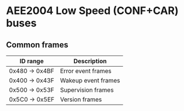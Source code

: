 # AEE2004 Low Speed (CONF+CAR) buses

## Common frames

| ID range       | Description         |
|----------------|---------------------|
| 0x480 -> 0x4BF | Error event frames  |
| 0x400 -> 0x43F | Wakeup event frames |
| 0x500 -> 0x53F | Supervision frames  |
| 0x5C0 -> 0x5EF | Version frames      |

